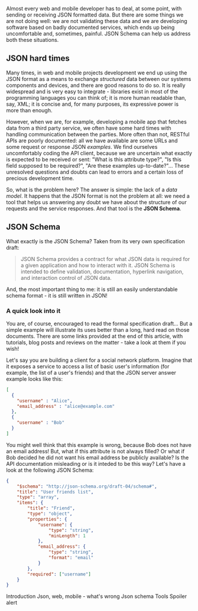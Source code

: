 Almost every web and mobile developer has to deal, at some point, with sending or receiving JSON formatted data. But there are some things we are not doing well: we are not validating these data and we are developing software based on badly documented services, which ends up being uncomfortable and, sometimes, painful. JSON Schema can help us address both these situations.

## JSON hard times  ##

Many times, in web and mobile projects development we end up using the JSON format as a means to exchange *structured* data between our systems components and devices, and there are good reasons to do so. It is really widespread and is very easy to integrate - libraries exist in most of the programming languages you can think of; it is more human readable than, say, XML; it is concise and, for many purposes, its expressive power is more than enough.

However, when we are, for example, developing a mobile app that fetches data from a third party service, we often have some hard times with handling communication between the parties. More often than not, RESTful APIs are poorly documented: all we have available are some URLs and some request or response JSON *examples*. We find ourselves uncomfortably coding the API client, because we are uncertain what exactly is expected to be received or sent: "What is this attribute type?", "Is this field supposed to be required?", "Are these examples up-to-date?"... These unresolved questions and doubts can lead to errors and a certain loss of precious development time.

So, what is the problem here? The answer is simple: the lack of a *data model*. It happens that the JSON format is not the problem at all: we need a tool that helps us answering any doubt we have about the structure of our requests and the service responses. And that tool is the **JSON Schema**.

## JSON Schema ##

What exactly is the JSON Schema? Taken from its very own specification draft:

> JSON Schema provides a contract for what JSON data is required for a given application and how to interact with it. JSON Schema is intended to define validation, documentation, hyperlink navigation, and interaction control of JSON data.

And, the most important thing to me: it is still an easily understandable schema format - it is still written in JSON!

### A quick look into it ###

You are, of course, encouraged to read the formal specification draft... But a simple example will illustrate its uses better than a long, hard read on those documents. There are some links provided at the end of this article, with tutorials, blog posts and reviews on the matter - take a look at them if you wish!

Let's say you are building a client for a social network platform. Imagine that it exposes a service to access a list of basic user's information (for example, the list of a user's friends) and that the JSON server answer example looks like this:

```json
[
  {
    "username" : "Alice",
    "email_address" : "alice@example.com"
  },
  {
    "username" : "Bob"
  }
]
```

You might well think that this example is wrong, because Bob does not have an email address! But, what if this attribute is not always filled? Or what if Bob decided he did not want his email address be publicly available? Is the API documentation misleading or is it inteded to be this way? Let's have a look at the following JSON Schema:

```json
{
    "$schema": "http://json-schema.org/draft-04/schema#",
    "title": "User friends list",
    "type": "array",
    "items": {
        "title": "Friend",
        "type": "object",
        "properties": {
            "username": {
                "type": "string",
                "minLength": 1
            },
            "email_address": {
                "type": "string",
                "format": "email"
            }
        },
        "required": ["username"]
    }
}
```

Introduction
Json, web, mobile - what's wrong
Json schema
Tools
Spoiler alert
